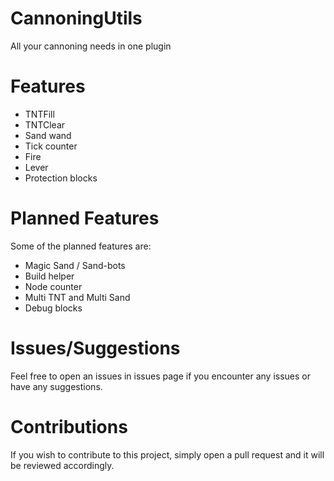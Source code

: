 # CannoningUtils
All your cannoning needs in one plugin

# Features
- TNTFill
- TNTClear
- Sand wand
- Tick counter
- Fire
- Lever
- Protection blocks

# Planned Features
Some of the planned features are:
- Magic Sand / Sand-bots
- Build helper
- Node counter
- Multi TNT and Multi Sand
- Debug blocks

# Issues/Suggestions
Feel free to open an issues in issues page if you encounter any issues or have any suggestions.

# Contributions
If you wish to contribute to this project, simply open a pull request and it will be reviewed accordingly.